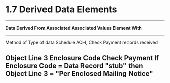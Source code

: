 # 1.7 Derived Data Elements

  -------------------------------------------------------------------------
  **Data        **Derived From**   **Associated     **Associated Values**
  Element**                        With**           
  ------------- ------------------ ---------------- -----------------------
  Method of     Type of data       Schedule         ACH, Check
  Payment       records received                    

  Object Line 3 Enclosure Code     Check Payment    If Enclosure Code =
                                   Data Record      "stub" then Object Line
                                                    3 = "Per Enclosed
                                                    Mailing Notice"
  -------------------------------------------------------------------------
